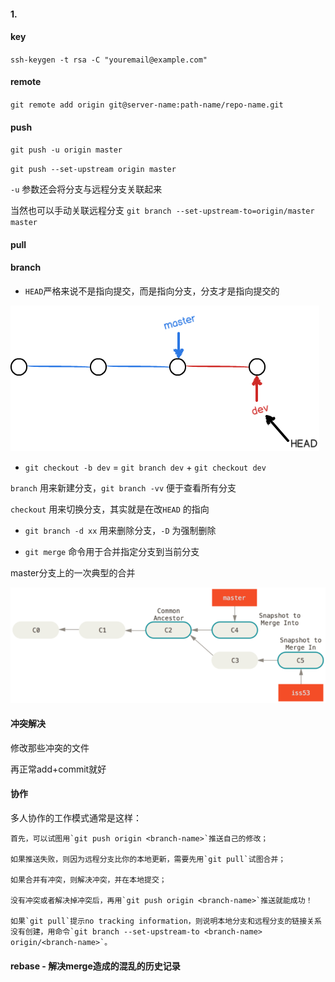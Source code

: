 #### 1.

#### key

`ssh-keygen -t rsa -C "youremail@example.com"`

#### remote

`git remote add origin git@server-name:path-name/repo-name.git`

#### push

`git push -u origin master`

`git push --set-upstream origin master`

`-u` 参数还会将分支与远程分支关联起来

当然也可以手动关联远程分支 `git branch --set-upstream-to=origin/master master`

#### pull

#### branch

* `HEAD`严格来说不是指向提交，而是指向分支，分支才是指向提交的

![](/assets/2019424151.png)

* `git checkout -b dev` = `git branch dev` + `git checkout dev` 

`branch` 用来新建分支，`git branch -vv` 便于查看所有分支

`checkout` 用来切换分支，其实就是在改`HEAD` 的指向

* `git branch -d xx` 用来删除分支，`-D` 为强制删除

* `git merge` 命令用于合并指定分支到当前分支

master分支上的一次典型的合并

![](/assets/2019425103.png)





#### 冲突解决

修改那些冲突的文件

再正常add+commit就好

#### 协作

多人协作的工作模式通常是这样：

    首先，可以试图用`git push origin <branch-name>`推送自己的修改；

    如果推送失败，则因为远程分支比你的本地更新，需要先用`git pull`试图合并；

    如果合并有冲突，则解决冲突，并在本地提交；

    没有冲突或者解决掉冲突后，再用`git push origin <branch-name>`推送就能成功！

    如果`git pull`提示no tracking information，则说明本地分支和远程分支的链接关系没有创建，用命令`git branch --set-upstream-to <branch-name> origin/<branch-name>`。

#### rebase - 解决merge造成的混乱的历史记录



